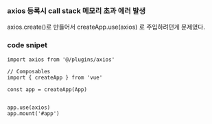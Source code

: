 ### axios 등록시 call stack 메모리 초과 에러 발생

axios.create()로 만들어서 createApp.use(axios) 로 주입하려던게 문제였다.



### code snipet
```
import axios from '@/plugins/axios'

// Composables
import { createApp } from 'vue'

const app = createApp(App)


app.use(axios)
app.mount('#app')
```